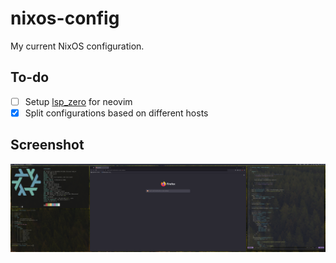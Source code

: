 # nixos-config
My current NixOS configuration.

## To-do
- [ ] Setup [lsp_zero](https://github.com/VonHeikemen/lsp-zero.nvim) for neovim
- [x] Split configurations based on different hosts

## Screenshot
![Current setup screenshot](./screenshots/2024-08-02.png)

